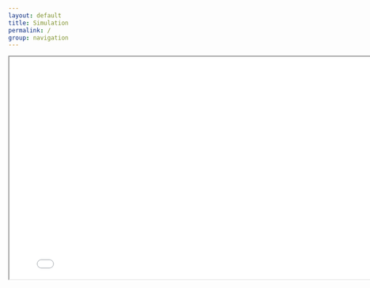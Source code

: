 ```yaml
---
layout: default
title: Simulation
permalink: /
group: navigation
---
```

<iframe allowFullScreen="true" width="800" height="450" src="goocreate" title="Learn about our Solar System stars and planets"></iframe>
